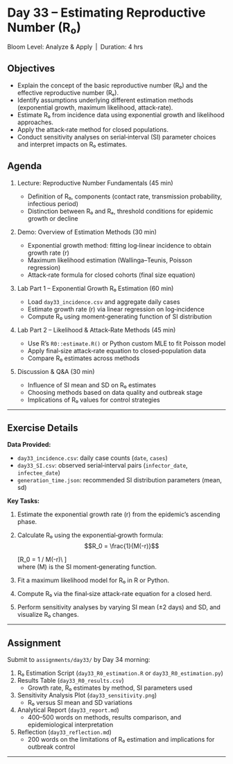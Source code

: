 # **Day 33 – Estimating Reproductive Number (R₀)**

Bloom Level: Analyze & Apply | Duration: 4 hrs  

## Objectives  

- Explain the concept of the basic reproductive number (R₀) and the effective reproductive number (Rₑ).  
- Identify assumptions underlying different estimation methods (exponential growth, maximum likelihood, attack‐rate).  
- Estimate R₀ from incidence data using exponential growth and likelihood approaches.  
- Apply the attack‐rate method for closed populations.  
- Conduct sensitivity analyses on serial‐interval (SI) parameter choices and interpret impacts on R₀ estimates.  

## Agenda  

1. Lecture: Reproductive Number Fundamentals (45 min)  
   - Definition of R₀, components (contact rate, transmission probability, infectious period)  
   - Distinction between R₀ and Rₑ, threshold conditions for epidemic growth or decline  

2. Demo: Overview of Estimation Methods (30 min)  
   - Exponential growth method: fitting log‐linear incidence to obtain growth rate (r)  
   - Maximum likelihood estimation (Wallinga–Teunis, Poisson regression)  
   - Attack‐rate formula for closed cohorts (final size equation)  

3. Lab Part 1 – Exponential Growth R₀ Estimation (60 min)  
   - Load `day33_incidence.csv` and aggregate daily cases  
   - Estimate growth rate (r) via linear regression on log‐incidence  
   - Compute R₀ using moment‐generating function of SI distribution  

4. Lab Part 2 – Likelihood & Attack‐Rate Methods (45 min)  
   - Use R’s `R0::estimate.R()` or Python custom MLE to fit Poisson model  
   - Apply final‐size attack‐rate equation to closed‐population data  
   - Compare R₀ estimates across methods  

5. Discussion & Q&A (30 min)  
   - Influence of SI mean and SD on R₀ estimates  
   - Choosing methods based on data quality and outbreak stage  
   - Implications of R₀ values for control strategies  

---

## Exercise Details  

**Data Provided:**  
- `day33_incidence.csv`: daily case counts (`date`, `cases`)  
- `day33_SI.csv`: observed serial‐interval pairs (`infector_date`, `infectee_date`)  
- `generation_time.json`: recommended SI distribution parameters (mean, sd)  

**Key Tasks:**  
1. Estimate the exponential growth rate (r) from the epidemic’s ascending phase.  
2. Calculate R₀ using the exponential‐growth formula:
 $$R_0 = \frac{1}{M(-r)}$$
  
   \[R_0 = 1 / M(-r)\ ]  
   where \(M\) is the SI moment‐generating function.  
3. Fit a maximum likelihood model for R₀ in R or Python.  
4. Compute R₀ via the final‐size attack‐rate equation for a closed herd.  
5. Perform sensitivity analyses by varying SI mean (±2 days) and SD, and visualize R₀ changes.  

---

## Assignment  

Submit to `assignments/day33/` by Day 34 morning:

1. R₀ Estimation Script (`day33_R0_estimation.R` or `day33_R0_estimation.py`)  
2. Results Table (`day33_R0_results.csv`)  
   - Growth rate, R₀ estimates by method, SI parameters used  
3. Sensitivity Analysis Plot (`day33_sensitivity.png`)  
   - R₀ versus SI mean and SD variations  
4. Analytical Report (`day33_report.md`)  
   - 400–500 words on methods, results comparison, and epidemiological interpretation  
5. Reflection (`day33_reflection.md`)  
   - 200 words on the limitations of R₀ estimation and implications for outbreak control  

---